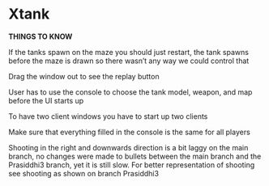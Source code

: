 # Xtank

<b>THINGS TO KNOW</b>

If the tanks spawn on the maze you should just restart, the tank spawns before the maze is drawn so there wasn’t any way we could control that

Drag the window out to see the replay button

User has to use the console to choose the tank model, weapon, and map before the UI starts up

To have two client windows you have to start up two clients

Make sure that everything filled in the console is the same for all players


Shooting in the right and downwards direction is a bit laggy on the main branch, no changes were made to bullets between the main branch and the Prasiddhi3 branch, yet it is still slow. For better representation of shooting see shooting as shown on branch Prasiddhi3
